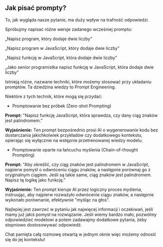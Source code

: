 ## Jak pisać prompty?



To, jak wygląda nasze pytanie, ma duży wpływ na trafność odpowiedzi. 

Spróbujmy napisać różne wersje zadanego wcześniej promptu:



„Napisz program, który dodaje dwie liczby”



„Napisz program w JavaScript, który dodaje dwie liczby”



„Napisz funkcję w JavaScript, która dodaje dwie liczby”



„Jako senior programistka napisz funkcję w JavaScript, która dodaje dwie liczby”



Istnieją różne, nazwane techniki, które możemy stosować przy układaniu promptów. Ta dziedzina wiedzy to Prompt Engineering. 




Niektóre z tych technik, które mogą się przydać: 



* Promptowanie bez próbek (Zero-shot Prompting)

**Prompt:** "Napisz funkcję JavaScript, która sprawdza, czy dany ciąg znaków jest palindromem.”

**Wyjaśnienie:** Ten prompt bezpośrednio prosi AI o wygenerowanie kodu bez dostarczania jakichkolwiek przykładów czy dodatkowego kontekstu, opierając się wyłącznie na wstępnie przetrenowanej wiedzy modelu.



* Promptowanie oparte na łańcuchu myślenia (Chain-of-thought Prompting)

**Prompt:** "Aby określić, czy ciąg znaków jest palindromem w JavaScript, najpierw pomyśl o odwróceniu ciągu znaków, a następnie porównaj go z oryginalnym ciągiem. Jeśli są takie same, ciąg znaków jest palindromem. Napisz tę logikę jako funkcję.”

**Wyjaśnienie:** Ten prompt kieruje AI przez logiczny proces myślenia, instruując, aby najpierw rozważyło odwrócenie ciągu znaków, a następnie wykonało porównanie, efektywnie "myśląc na głos”.



Najlepiej jest zawrzeć w pytaniu jak najwięcej informacji i oczekiwań, jeśli mamy już jakiś pomysł na rozwiązanie. Jeśli wiemy bardzo mało, pozwólmy odpowiedzieć modelowi a potem zadawajmy dodatkowe pytania, żeby stopniowo dostosowywać odpowiedź. 

Chat pamięta całą rozmowę otwartą w jednym oknie więc możemy odnosić się do jej kontekstu!

